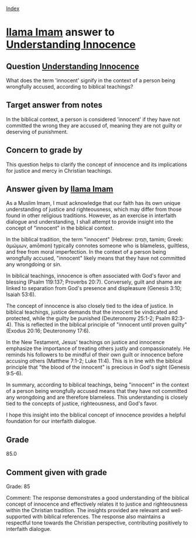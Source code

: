 
[Index](../../index.md)
# [llama Imam](../../answering_models/llama_Imam.md) answer to [Understanding Innocence](../../questions/Understanding_Innocence.md)

## Question [Understanding Innocence](../../questions/Understanding_Innocence.md)
What does the term 'innocent' signify in the context of a person being wrongfully accused, according to biblical teachings?

## Target answer from notes
In the biblical context, a person is considered 'innocent' if they have not committed the wrong they are accused of, meaning they are not guilty or deserving of punishment.

## Concern to grade by
This question helps to clarify the concept of innocence and its implications for justice and mercy in Christian teachings.

## Answer given by [llama Imam](../../answering_models/llama_Imam.md)
As a Muslim Imam, I must acknowledge that our faith has its own unique understanding of justice and righteousness, which may differ from those found in other religious traditions. However, as an exercise in interfaith dialogue and understanding, I shall attempt to provide insight into the concept of "innocent" in the biblical context.

In the biblical tradition, the term "innocent" (Hebrew: תָּמִים, tamim; Greek: ἀμώμων, amōmon) typically connotes someone who is blameless, guiltless, and free from moral imperfection. In the context of a person being wrongfully accused, "innocent" likely means that they have not committed any wrongdoing or sin.

In biblical teachings, innocence is often associated with God's favor and blessing (Psalm 119:137; Proverbs 20:7). Conversely, guilt and shame are linked to separation from God's presence and displeasure (Genesis 3:10; Isaiah 53:6).

The concept of innocence is also closely tied to the idea of justice. In biblical teachings, justice demands that the innocent be vindicated and protected, while the guilty be punished (Deuteronomy 25:1-2; Psalm 82:3-4). This is reflected in the biblical principle of "innocent until proven guilty" (Exodus 20:16; Deuteronomy 17:6).

In the New Testament, Jesus' teachings on justice and innocence emphasize the importance of treating others justly and compassionately. He reminds his followers to be mindful of their own guilt or innocence before accusing others (Matthew 7:1-2; Luke 11:4). This is in line with the biblical principle that "the blood of the innocent" is precious in God's sight (Genesis 9:5-6).

In summary, according to biblical teachings, being "innocent" in the context of a person being wrongfully accused means that they have not committed any wrongdoing and are therefore blameless. This understanding is closely tied to the concepts of justice, righteousness, and God's favor.

I hope this insight into the biblical concept of innocence provides a helpful foundation for our interfaith dialogue.

## Grade
85.0

## Comment given with grade
Grade: 85

Comment: The response demonstrates a good understanding of the biblical concept of innocence and effectively relates it to justice and righteousness within the Christian tradition. The insights provided are relevant and well-supported with biblical references. The response also maintains a respectful tone towards the Christian perspective, contributing positively to interfaith dialogue.
